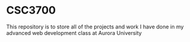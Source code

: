 # CSC3700
This repository is to store all of the projects and work I have done in my advanced web development class at Aurora University

